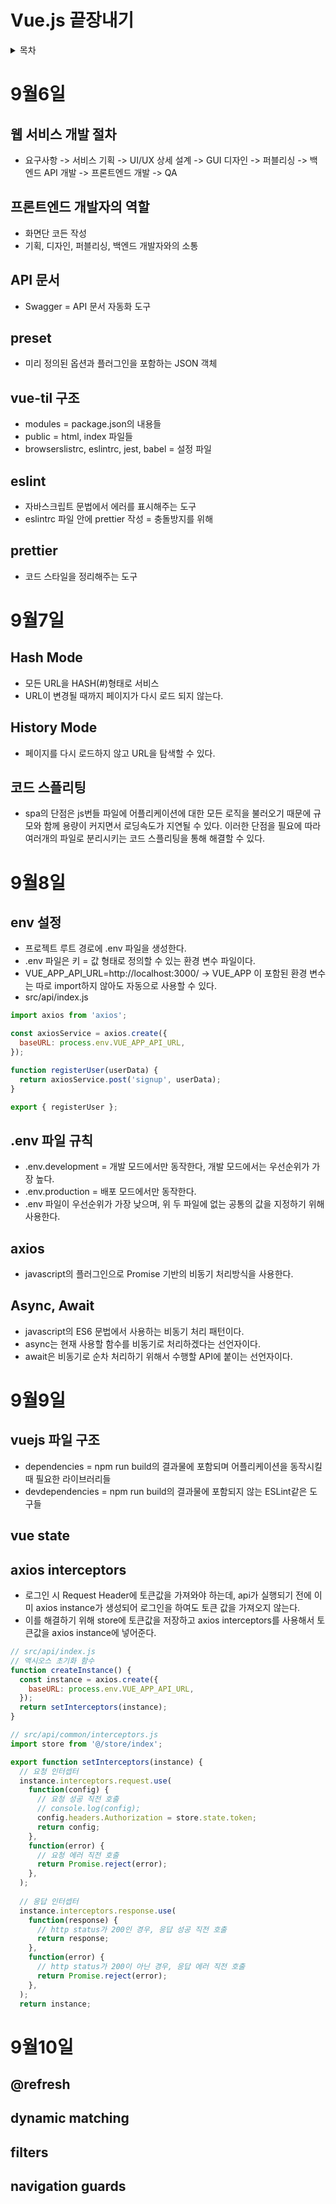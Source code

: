# Vue.js 끝장내기
<details>
    <summary>목차</summary>
 
- [9월6일](#9월6일)
  * [웹 서비스 개발 절차](#웹-서비스-개발-절차)
  * [프론트엔드 개발자의 역할](#프론트엔드-개발자의-역할)
  * [API 문서](#API-문서)
- [9월7일](#9월7일)
  * [Hash Mode](#Hash-Mode)
  * [History Mode](#History-Mode)
  * [코드 스플리팅](#코드-스플리팅)
- [9월8일](#9월8일)
  * [env 설정](#env-설정)
  * [.env 파일 규칙](#.env-파일-규칙)
  * [axios](#axios)
  * [Async, Await](#Async,-Await)
- [9월9일](#9월9일)
  * [vuejs 파일 구조](#vuejs-파일-구조)
  * [vue state](#vue-state)
  * [axios interceptors](#axios-interceptors)
- [9월10일](#9월9일)
  * [@refresh](#@refresh)
  * [dynamic matching](#dynamic-matching)
  * [filters](#filters)
  * [navigation guards](#navigation-guards)

</details>

# 9월6일
## 웹 서비스 개발 절차
- 요구사항 -> 서비스 기획 -> UI/UX 상세 설계 -> GUI 디자인 -> 퍼블리싱 -> 백엔드 API 개발 -> 프론트엔드 개발 -> QA

## 프론트엔드 개발자의 역할
- 화면단 코든 작성
- 기획, 디자인, 퍼블리싱, 백엔드 개발자와의 소통

## API 문서
- Swagger = API 문서 자동화 도구

## preset
- 미리 정의된 옵션과 플러그인을 포함하는 JSON 객체

## vue-til 구조
- modules = package.json의 내용들
- public = html, index 파일들
- browserslistrc, eslintrc, jest, babel = 설정 파일

## eslint
- 자바스크립트 문법에서 에러를 표시해주는 도구
- eslintrc 파일 안에 prettier 작성 = 충돌방지를 위해

## prettier
- 코드 스타일을 정리해주는 도구

# 9월7일
## Hash Mode
- 모든 URL을 HASH(#)형태로 서비스
- URL이 변경될 때까지 페이지가 다시 로드 되지 않는다.

## History Mode
- 페이지를 다시 로드하지 않고 URL을 탐색할 수 있다.

## 코드 스플리팅
- spa의 단점은 js번들 파일에 어플리케이션에 대한 모든 로직을 불러오기 때문에 규모와 함께 용량이 커지면서 로딩속도가 지연될 수 있다. 이러한 단점을 필요에 따라 여러개의 파일로 분리시키는 코드 스플리팅을 통해 해결할 수 있다.

# 9월8일
## env 설정
- 프로젝트 루트 경로에 .env 파일을 생성한다.
- .env 파일은 키 = 값 형태로 정의할 수 있는 환경 변수 파일이다.
- VUE_APP_API_URL=http://localhost:3000/ -> VUE_APP 이 포함된 환경 변수는 따로 import하지 않아도 자동으로 사용할 수 있다.
- src/api/index.js
~~~javascript
import axios from 'axios';

const axiosService = axios.create({
  baseURL: process.env.VUE_APP_API_URL,
});

function registerUser(userData) {
  return axiosService.post('signup', userData);
}

export { registerUser };
~~~

## .env 파일 규칙
- .env.development = 개발 모드에서만 동작한다, 개발 모드에서는 우선순위가 가장 높다.
- .env.production = 배포 모드에서만 동작한다.
- .env 파일이 우선순위가 가장 낮으며, 위 두 파일에 없는 공통의 값을 지정하기 위해 사용한다.

## axios
- javascript의 플러그인으로 Promise 기반의 비동기 처리방식을 사용한다.

## Async, Await
- javascript의 ES6 문법에서 사용하는 비동기 처리 패턴이다.
- async는 현재 사용할 함수를 비동기로 처리하겠다는 선언자이다.
- await은 비동기로 순차 처리하기 위해서 수행할 API에 붙이는 선언자이다.

# 9월9일
## vuejs 파일 구조
- dependencies = npm run build의 결과물에 포함되며 어플리케이션을 동작시킬 때 필요한 라이브러리들
- devdependencies = npm run build의 결과물에 포함되지 않는 ESLint같은 도구들

## vue state

## axios interceptors
-  로그인 시 Request Header에 토큰값을 가져와야 하는데, api가 실행되기 전에 이미 axios instance가 생성되어 로그인을 하여도 토큰 값을 가져오지 않는다.
-  이를 해결하기 위해 store에 토큰값을 저장하고 axios interceptors를 사용해서 토큰값을 axios instance에 넣어준다.
~~~javascript
// src/api/index.js
// 액시오스 초기화 함수
function createInstance() {
  const instance = axios.create({
    baseURL: process.env.VUE_APP_API_URL,
  });
  return setInterceptors(instance);
}

// src/api/common/interceptors.js
import store from '@/store/index';

export function setInterceptors(instance) {
  // 요청 인터셉터
  instance.interceptors.request.use(
    function(config) {
      // 요청 성공 직전 호출
      // console.log(config);
      config.headers.Authorization = store.state.token;
      return config;
    },
    function(error) {
      // 요청 에러 직전 호출
      return Promise.reject(error);
    },
  );
  
  // 응답 인터셉터
  instance.interceptors.response.use(
    function(response) {
      // http status가 200인 경우, 응답 성공 직전 호출
      return response;
    },
    function(error) {
      // http status가 200이 아닌 경우, 응답 에러 직전 호출
      return Promise.reject(error);
    },
  );
  return instance;
~~~

# 9월10일
## @refresh

## dynamic matching

## filters

## navigation guards
